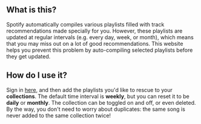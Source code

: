 ## What is this?

Spotify automatically compiles various playlists filled with track recommendations made specially for you. However, these playlists are updated at regular intervals (e.g. every day, week, or month), which means that you may miss out on a lot of good recommendations. This website helps you prevent this problem by auto-compiling selected playlists before they get updated.

## How do I use it?

Sign in [here](https://delivert.vercel.app), and then add the playlists you'd like to rescue to your **collections**. The default time interval is **weekly**, but you can reset it to be **daily** or **monthly**. The collection can be toggled on and off, or even deleted. By the way, you don't need to worry about duplicates: the same song is never added to the same collection twice!
